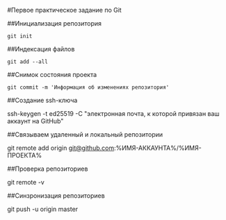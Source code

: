 #Первое практическое задание по Git

##Инициализация репозитория

```
git init
```

##Индексация файлов

```
git add --all
```

##Снимок состояния проекта

```
git commit -m 'Информация об изменениях репозитория'
```

##Создание ssh-ключа

ssh-keygen -t ed25519 -C "электронная почта, к которой привязан ваш аккаунт на GitHub" 

##Связываем удаленный и локальный репозитории

git remote add origin git@github.com:%ИМЯ-АККАУНТА%/%ИМЯ-ПРОЕКТА%

##Проверка репозиториев

git remote -v

##Синзронизация репозиториев

git push -u origin master
